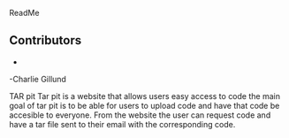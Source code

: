 ReadMe

Contributors 
-
-
-Charlie Gillund




TAR pit
Tar pit is a website that allows users easy access to code the main goal of tar pit is to be able for users to upload code and have that code be accesible to everyone.
From the website the user can request code and have a tar file sent to their email with the corresponding code.
